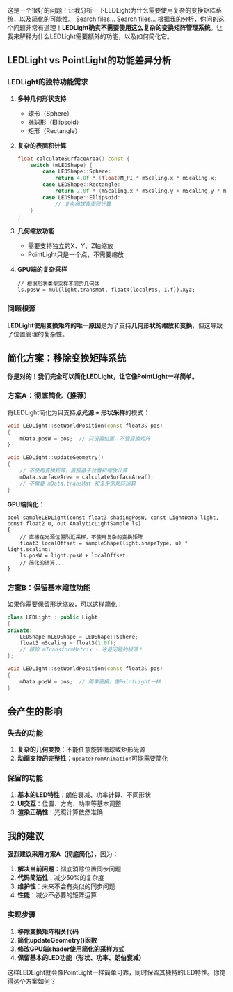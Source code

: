 这是一个很好的问题！让我分析一下LEDLight为什么需要使用复杂的变换矩阵系统，以及简化的可能性。
Search files...
Search files...
根据我的分析，你问的这个问题非常有道理！**LEDLight确实不需要使用这么复杂的变换矩阵管理系统**。让我来解释为什么LEDLight需要额外的功能，以及如何简化它。

## LEDLight vs PointLight的功能差异分析

### LEDLight的独特功能需求

1. **多种几何形状支持**

   - 球形（Sphere）
   - 椭球形（Ellipsoid）
   - 矩形（Rectangle）
2. **复杂的表面积计算**

   ```cpp
   float calculateSurfaceArea() const {
       switch (mLEDShape) {
           case LEDShape::Sphere:
               return 4.0f * (float)M_PI * mScaling.x * mScaling.x;
           case LEDShape::Rectangle:
               return 2.0f * (mScaling.x * mScaling.y + mScaling.y * mScaling.z + mScaling.x * mScaling.z);
           case LEDShape::Ellipsoid:
               // 复杂椭球表面积计算
       }
   }
   ```
3. **几何缩放功能**

   - 需要支持独立的X、Y、Z轴缩放
   - PointLight只是一个点，不需要缩放
4. **GPU端的复杂采样**

   ```slang
   // 根据形状类型采样不同的几何体
   ls.posW = mul(light.transMat, float4(localPos, 1.f)).xyz;
   ```

### 问题根源

**LEDLight使用变换矩阵的唯一原因**是为了支持**几何形状的缩放和变换**，但这导致了位置管理的复杂性。

## 简化方案：移除变换矩阵系统

**你是对的！我们完全可以简化LEDLight，让它像PointLight一样简单。**

### 方案A：彻底简化（推荐）

将LEDLight简化为只支持**点光源 + 形状采样**的模式：

```cpp
void LEDLight::setWorldPosition(const float3& pos)
{
    mData.posW = pos;  // 只设置位置，不管变换矩阵
}

void LEDLight::updateGeometry()
{
    // 不使用变换矩阵，直接基于位置和缩放计算
    mData.surfaceArea = calculateSurfaceArea();
    // 不需要 mData.transMat 和复杂的矩阵运算
}
```

**GPU端简化**：

```slang
bool sampleLEDLight(const float3 shadingPosW, const LightData light, const float2 u, out AnalyticLightSample ls)
{
    // 直接在光源位置附近采样，不使用复杂的变换矩阵
    float3 localOffset = sampleShape(light.shapeType, u) * light.scaling;
    ls.posW = light.posW + localOffset;
    // 简化的计算...
}
```

### 方案B：保留基本缩放功能

如果你需要保留形状缩放，可以这样简化：

```cpp
class LEDLight : public Light
{
private:
    LEDShape mLEDShape = LEDShape::Sphere;
    float3 mScaling = float3(1.0f);
    // 移除 mTransformMatrix - 这是问题的根源！
};

void LEDLight::setWorldPosition(const float3& pos)
{
    mData.posW = pos;  // 简单直接，像PointLight一样
}
```

## 会产生的影响

### 失去的功能

1. **复杂的几何变换**：不能任意旋转椭球或矩形光源
2. **动画支持的完整性**：`updateFromAnimation`可能需要简化

### 保留的功能

1. **基本的LED特性**：朗伯衰减、功率计算、不同形状
2. **UI交互**：位置、方向、功率等基本调整
3. **渲染正确性**：光照计算依然准确

## 我的建议

**强烈建议采用方案A（彻底简化）**，因为：

1. **解决当前问题**：彻底消除位置同步问题
2. **代码简洁性**：减少50%的复杂度
3. **维护性**：未来不会有类似的同步问题
4. **性能**：减少不必要的矩阵运算

### 实现步骤

1. **移除变换矩阵相关代码**
2. **简化updateGeometry()函数**
3. **修改GPU端shader使用简化的采样方式**
4. **保留基本的LED功能（形状、功率、朗伯衰减）**

这样LEDLight就会像PointLight一样简单可靠，同时保留其独特的LED特性。你觉得这个方案如何？
